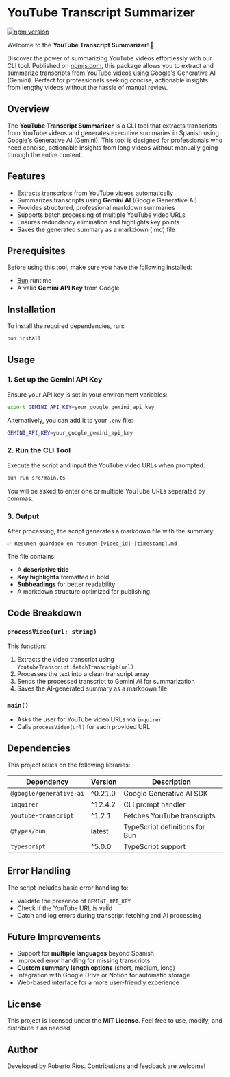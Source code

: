 # YouTube Transcript Summarizer
[![npm version](https://badge.fury.io/js/youtube-summarize.svg)](https://www.npmjs.com/package/youtube-summarize)

Welcome to the **YouTube Transcript Summarizer**! 🎉

Discover the power of summarizing YouTube videos effortlessly with our CLI tool. Published on [npmjs.com](https://www.npmjs.com/package/youtube-summarize), this package allows you to extract and summarize transcripts from YouTube videos using Google's Generative AI (Gemini). Perfect for professionals seeking concise, actionable insights from lengthy videos without the hassle of manual review.

## Overview
The **YouTube Transcript Summarizer** is a CLI tool that extracts transcripts from YouTube videos and generates executive summaries in Spanish using Google's Generative AI (Gemini). This tool is designed for professionals who need concise, actionable insights from long videos without manually going through the entire content.

## Features
- Extracts transcripts from YouTube videos automatically
- Summarizes transcripts using **Gemini AI** (Google Generative AI)
- Provides structured, professional markdown summaries
- Supports batch processing of multiple YouTube video URLs
- Ensures redundancy elimination and highlights key points
- Saves the generated summary as a markdown (.md) file

## Prerequisites
Before using this tool, make sure you have the following installed:
- [Bun](https://bun.sh/) runtime
- A valid **Gemini API Key** from Google

## Installation
To install the required dependencies, run:

```sh
bun install
```

## Usage
### 1. Set up the Gemini API Key
Ensure your API key is set in your environment variables:

```sh
export GEMINI_API_KEY=your_google_gemini_api_key
```

Alternatively, you can add it to your `.env` file:

```sh
GEMINI_API_KEY=your_google_gemini_api_key
```

### 2. Run the CLI Tool
Execute the script and input the YouTube video URLs when prompted:

```sh
bun run src/main.ts
```

You will be asked to enter one or multiple YouTube URLs separated by commas.

### 3. Output
After processing, the script generates a markdown file with the summary:

```
✅ Resumen guardado en resumen-[video_id]-[timestamp].md
```

The file contains:
- A **descriptive title**
- **Key highlights** formatted in bold
- **Subheadings** for better readability
- A markdown structure optimized for publishing

## Code Breakdown
### `processVideo(url: string)`
This function:
1. Extracts the video transcript using `YoutubeTranscript.fetchTranscript(url)`
2. Processes the text into a clean transcript array
3. Sends the processed transcript to Gemini AI for summarization
4. Saves the AI-generated summary as a markdown file

### `main()`
- Asks the user for YouTube video URLs via `inquirer`
- Calls `processVideo(url)` for each provided URL

## Dependencies
This project relies on the following libraries:

| Dependency | Version | Description |
|------------|---------|-------------|
| `@google/generative-ai` | ^0.21.0 | Google Generative AI SDK |
| `inquirer` | ^12.4.2 | CLI prompt handler |
| `youtube-transcript` | ^1.2.1 | Fetches YouTube transcripts |
| `@types/bun` | latest | TypeScript definitions for Bun |
| `typescript` | ^5.0.0 | TypeScript support |

## Error Handling
The script includes basic error handling to:
- Validate the presence of `GEMINI_API_KEY`
- Check if the YouTube URL is valid
- Catch and log errors during transcript fetching and AI processing

## Future Improvements
- Support for **multiple languages** beyond Spanish
- Improved error handling for missing transcripts
- **Custom summary length options** (short, medium, long)
- Integration with Google Drive or Notion for automatic storage
- Web-based interface for a more user-friendly experience

## License
This project is licensed under the **MIT License**. Feel free to use, modify, and distribute it as needed.

## Author
Developed by Roberto Ríos. Contributions and feedback are welcome!
